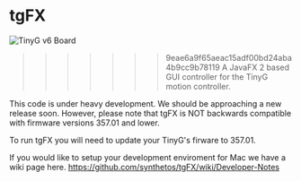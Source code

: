 tgFX
====


![TinyG v6 Board](http://farm9.staticflickr.com/8225/8400933656_540a390226_c.jpg)

>>>>>>> 9eae6a9f65aeac15adf00bd24aba4b9cc9b78119
A JavaFX 2 based GUI controller for the TinyG motion controller.

This code is under heavy development.  We should be approaching a new release soon.  However, please note that tgFX is NOT backwards compatible with firmware versions 357.01 and lower.

To run tgFX you will need to update your TinyG's firware to 357.01.

If you would like to setup your development enviroment for Mac we have a wiki page here.
https://github.com/synthetos/tgFX/wiki/Developer-Notes

